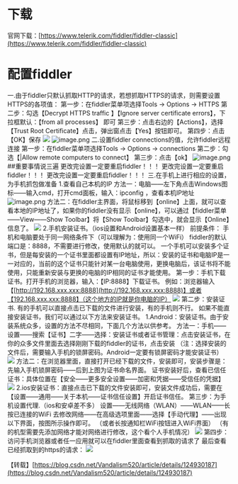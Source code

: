 # 下载
官网下载：[https://www.telerik.com/fiddler/fiddler-classic](https://www.telerik.com/fiddler/fiddler-classic)
# 配置fiddler
一.由于fiddler只默认抓取HTTP的请求，若想抓取HTTPS的请求，则需要设置HTTPS的各项值：
第一步：在fiddler菜单项选择Tools -> Options -> HTTPS
第二步：勾选【Decrypt HTTPS traffic 】【Ignore server certificate errors】，下拉框默认：【from all processes】 即可
第三步：点击右边的【Actions】，选择【Trust Root Certificate】点击，弹出窗点击【Yes】按钮即可。
第四步：点击【OK】保存
![](https://cdn.nlark.com/yuque/0/2022/png/2779910/1666588253792-5d389351-250a-4f56-bd14-5388e6c20ffd.png#clientId=u4d3b396b-7bd4-4&from=paste&id=tgwmT&originHeight=346&originWidth=942&originalType=url&ratio=1&rotation=0&showTitle=false&status=done&style=none&taskId=u57aadaae-e5ea-4340-a3d9-fcc93c0d0a7&title=)
![image.png](https://cdn.nlark.com/yuque/0/2022/png/2779910/1666588274934-916a8200-de7c-43f1-a2c7-b30289645a7f.png#clientId=u4d3b396b-7bd4-4&from=paste&id=SVeGA&originHeight=504&originWidth=1769&originalType=url&ratio=1&rotation=0&showTitle=false&size=694066&status=done&style=none&taskId=ua74beca2-4295-44d2-9dca-713a8e1a0ba&title=)
二.设置fiddler connections的值，允许fiddler远程连接
第一步：在fiddler菜单项选择Tools  ->  Options -> connections
第二步：勾选【|Allow remote computers to connect】
第三步：点击【ok】
![image.png](https://cdn.nlark.com/yuque/0/2022/png/2779910/1666588327136-9f7170cd-fb48-4501-8bba-ee914dda3589.png#clientId=u4d3b396b-7bd4-4&from=paste&id=u2fc53077&originHeight=726&originWidth=1305&originalType=url&ratio=1&rotation=0&showTitle=false&size=509793&status=done&style=none&taskId=u82c28546-4e85-44fb-96c4-add89f06d88&title=)
##重要事情说三遍
更改完设置一定要重启fiddler！！！
更改完设置一定要重启fiddler！！！
更改完设置一定要重启fiddler！！！
三.在手机上进行相应的设置，为手机抓包做准备
1.查看自己本机的IP
方法一：电脑——左下角点击Windows图标——输入cmd，打开cmd面板，输入：ipconfig ，查看本机IP地址
![image.png](https://cdn.nlark.com/yuque/0/2022/png/2779910/1666588352663-9d555883-2078-4b81-8268-f7c989e06736.png#clientId=u4d3b396b-7bd4-4&from=paste&id=uaec9c73a&originHeight=497&originWidth=552&originalType=url&ratio=1&rotation=0&showTitle=false&size=28892&status=done&style=none&taskId=u7589b092-9fee-492e-9a95-b64ccbd52d6&title=)
方法二：在fiddler主界面，将鼠标移到【online】上面，就可以查看本地的IP地址了，如果你的fiddler没有显示【online】，可以通过【fiddler菜单——View——Show Toolbar】将【Show Toolbar】勾选中，就会显示【Online】信息了。
![](https://cdn.nlark.com/yuque/0/2022/png/2779910/1666588372095-e0a5d448-2960-4181-8a7e-05df688f8a64.png#clientId=u4d3b396b-7bd4-4&from=paste&id=uc359783c&originHeight=130&originWidth=942&originalType=url&ratio=1&rotation=0&showTitle=false&status=done&style=none&taskId=u7971152c-6993-421e-9885-c0ddcfa9950&title=)
2.手机安装证书。（ios设置和Android设置基本一样）
前提条件：
手机和电脑要处于同一网络条件下（可以理解为：使用同一个WiFi）
fiddler的默认端口是：8888，不需要进行修改，使用默认的就可以。
一个手机可以安装多个证书，但是每安装的一个证书里面都设置有IP地址，所以：安装的证书和电脑IP是一一对应的，当前的这个证书只能针对某一台电脑使用，更换电脑后，该证书将不能使用，只能重新安装与更换的电脑的IP相同的证书才能使用。
第一步：手机下载证书。打开手机的浏览器，输入：【IP:8888】下载证书。
例如：浏览器输入【[http://192.168.xxx.xxx:8888](http://192.168.xxx.xxx:8888)】或者【192.168.xxx.xxx:8888】（这个地方的IP就是你电脑的IP）
![](https://cdn.nlark.com/yuque/0/2022/png/2779910/1666588393409-c537114e-8a05-4641-9182-6475f5896acf.png#clientId=u4d3b396b-7bd4-4&from=paste&id=ud713e005&originHeight=844&originWidth=854&originalType=url&ratio=1&rotation=0&showTitle=false&status=done&style=none&taskId=u0661db54-5c05-46a6-8d9e-07b53122276&title=)
第二步：安装证书.
 有的手机可以直接点击已下载的文件进行安装，有的手机则不行。
如果不能直接安装证书，我们可以通过以下方法来安装证书。
1.Android：安装证书。由于安装系统众多，设置的方法不尽相同，下面几个方法以供参考。
方法一：手机——设置——搜索【证书】二字——选择：安装证书或者证书管理：点击安装证书，在你的众多文件里面去选择刚刚下载的fiddler的证书，点击安装
（注：选择安装的文件后，需要输入手机的锁屏密码。Android一定要有锁屏密码才能安装证书）
![](https://cdn.nlark.com/yuque/0/2022/png/2779910/1666588430859-5cce694d-6ed6-4b41-9dfc-6bfe0909436c.png#clientId=u4d3b396b-7bd4-4&from=paste&id=u45aa6d76&originHeight=750&originWidth=759&originalType=url&ratio=1&rotation=0&showTitle=false&status=done&style=none&taskId=u32b7a07c-c2e5-44c2-91e4-ea5dd4f9ace&title=)
方法二：在浏览器里面，直接打开已经下载的文件，安装即可，安装步骤是：先输入手机锁屏密码——后到上图为证书命名界面。
证书安装好后，查看已信任证书：具体位置在【安全——更多安全设置——加密和凭据——受信任的凭据】
![](https://cdn.nlark.com/yuque/0/2022/png/2779910/1666588445877-1ec10267-728d-419b-9a4a-62f1fb160980.png#clientId=u4d3b396b-7bd4-4&from=paste&id=u7fc4ef2a&originHeight=742&originWidth=356&originalType=url&ratio=1&rotation=0&showTitle=false&status=done&style=none&taskId=uac32e2ba-2065-4c24-90f7-d859db592f7&title=)
2.ios安装证书：直接点击已下载的文件安装即可，安装文件成功后，需要在【设置——通用——关于本机——证书信任设置】开启证书信任。
第三步：为手机设置代理.（ios和安卓差不多）
设置——无线网络（WLAN）——WLAN——长按已连接的WiFi 去修改网络——在高级选项里面——选择【手动代理】——出现以下界面，按图所示操作即可。
（或者长按通知栏WiFi按钮进入WiFi界面）
（有的机型需要先添加网络才能对网络进行修改，这个看个人手机情况）
![](https://cdn.nlark.com/yuque/0/2022/png/2779910/1666588464827-8e3afccb-1964-4f91-998a-35e1360d3e93.png#clientId=u4d3b396b-7bd4-4&from=paste&id=ubbb0da7d&originHeight=743&originWidth=355&originalType=url&ratio=1&rotation=0&showTitle=false&status=done&style=none&taskId=u2fcd1ec2-66ae-4db9-a7c3-b99e1583444&title=)
第四步：访问手机浏览器或者任一应用就可以在fiddler里面查看到抓取的请求了
最后查看已经抓取到的https的请求：
![](https://cdn.nlark.com/yuque/0/2022/png/2779910/1666588476525-2a66e850-a836-4433-b69d-78ef3a0806ab.png#clientId=u4d3b396b-7bd4-4&from=paste&id=ua2833686&originHeight=507&originWidth=942&originalType=url&ratio=1&rotation=0&showTitle=false&status=done&style=none&taskId=ue196753c-6b79-4c06-af29-c68f9bbb9d3&title=)

【转载】[https://blog.csdn.net/Vandalism520/article/details/124930187](https://blog.csdn.net/Vandalism520/article/details/124930187)
